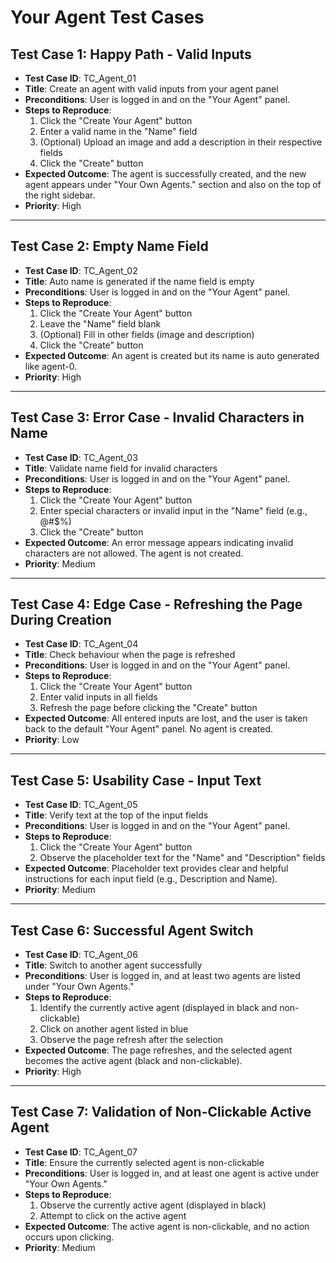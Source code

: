 # Your Agent Test Cases

## Test Case 1: Happy Path - Valid Inputs
- **Test Case ID**: TC_Agent_01  
- **Title**: Create an agent with valid inputs from your agent panel  
- **Preconditions**: User is logged in and on the "Your Agent" panel.  
- **Steps to Reproduce**:  
    1. Click the "Create Your Agent" button  
    2. Enter a valid name in the "Name" field  
    3. (Optional) Upload an image and add a description in their respective fields  
    4. Click the "Create" button  
- **Expected Outcome**: The agent is successfully created, and the new agent appears under "Your Own Agents." section and also on the top of the right sidebar.  
- **Priority**: High  

---

## Test Case 2: Empty Name Field
- **Test Case ID**: TC_Agent_02  
- **Title**: Auto name is generated if the name field is empty  
- **Preconditions**: User is logged in and on the "Your Agent" panel.  
- **Steps to Reproduce**:  
    1. Click the "Create Your Agent" button  
    2. Leave the "Name" field blank  
    3. (Optional) Fill in other fields (image and description)  
    4. Click the "Create" button  
- **Expected Outcome**: An agent is created but its name is auto generated like agent-0.  
- **Priority**: High  

---

## Test Case 3: Error Case - Invalid Characters in Name
- **Test Case ID**: TC_Agent_03  
- **Title**: Validate name field for invalid characters  
- **Preconditions**: User is logged in and on the "Your Agent" panel.  
- **Steps to Reproduce**:  
    1. Click the "Create Your Agent" button  
    2. Enter special characters or invalid input in the "Name" field (e.g., @#$%)  
    3. Click the "Create" button  
- **Expected Outcome**: An error message appears indicating invalid characters are not allowed. The agent is not created.  
- **Priority**: Medium  

---

## Test Case 4: Edge Case - Refreshing the Page During Creation
- **Test Case ID**: TC_Agent_04  
- **Title**: Check behaviour when the page is refreshed  
- **Preconditions**: User is logged in and on the "Your Agent" panel.  
- **Steps to Reproduce**:  
    1. Click the "Create Your Agent" button  
    2. Enter valid inputs in all fields  
    3. Refresh the page before clicking the "Create" button  
- **Expected Outcome**: All entered inputs are lost, and the user is taken back to the default "Your Agent" panel. No agent is created.  
- **Priority**: Low  

---

## Test Case 5: Usability Case - Input Text
- **Test Case ID**: TC_Agent_05  
- **Title**: Verify text at the top of the input fields  
- **Preconditions**: User is logged in and on the "Your Agent" panel.  
- **Steps to Reproduce**:  
    1. Click the "Create Your Agent" button  
    2. Observe the placeholder text for the "Name" and "Description" fields  
- **Expected Outcome**: Placeholder text provides clear and helpful instructions for each input field (e.g., Description and Name).  
- **Priority**: Medium  

---

## Test Case 6: Successful Agent Switch
- **Test Case ID**: TC_Agent_06  
- **Title**: Switch to another agent successfully  
- **Preconditions**: User is logged in, and at least two agents are listed under "Your Own Agents."  
- **Steps to Reproduce**:  
    1. Identify the currently active agent (displayed in black and non-clickable)  
    2. Click on another agent listed in blue  
    3. Observe the page refresh after the selection  
- **Expected Outcome**: The page refreshes, and the selected agent becomes the active agent (black and non-clickable).  
- **Priority**: High  

---

## Test Case 7: Validation of Non-Clickable Active Agent
- **Test Case ID**: TC_Agent_07  
- **Title**: Ensure the currently selected agent is non-clickable  
- **Preconditions**: User is logged in, and at least one agent is active under "Your Own Agents."  
- **Steps to Reproduce**:  
    1. Observe the currently active agent (displayed in black)  
    2. Attempt to click on the active agent  
- **Expected Outcome**: The active agent is non-clickable, and no action occurs upon clicking.  
- **Priority**: Medium  
